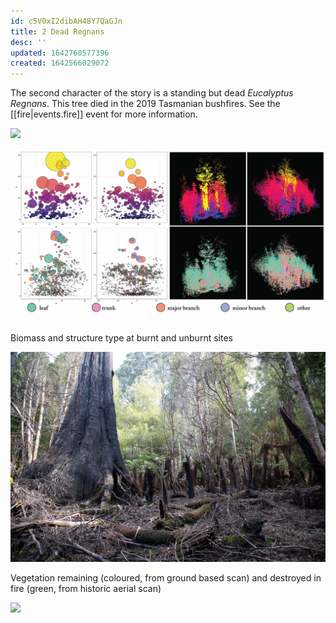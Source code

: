 ```yaml
---
id: c5V0xI2dibAH48Y7QaGJn
title: 2 Dead Regnans
desc: ''
updated: 1642760577396
created: 1642566029072
---
```



The second character of the story is a standing but dead _Eucalyptus Regnans_. This tree died in the 2019 Tasmanian bushfires. See the [[fire|events.fire]] event for more information.

![](assets/images/bennets/Bennets.jpg)

![](assets/images/2021-10-20-12-48-24.png)

Biomass and structure type at burnt and unburnt sites

![](assets/images/2021-10-20-16-05-00.png)

Vegetation remaining (coloured, from ground based scan) and destroyed in fire (green, from historic aerial scan)

![](assets/images/SIGGRAPH-Images/Last-Of-Their-Kind-007.png)
